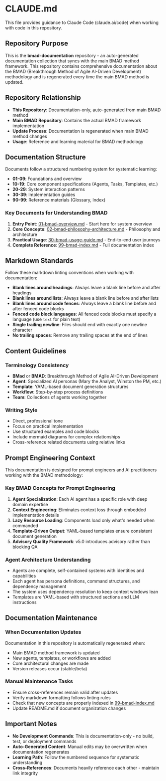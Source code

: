 # CLAUDE.md

This file provides guidance to Claude Code (claude.ai/code) when working with code in this repository.

## Repository Purpose

This is the **bmad-documentation** repository - an auto-generated documentation collection that syncs with the main BMAD method framework. This repository contains comprehensive documentation about the BMAD (Breakthrough Method of Agile AI-Driven Development) methodology and is regenerated every time the main BMAD method is updated.

## Repository Relationship

- **This Repository**: Documentation-only, auto-generated from main BMAD method
- **Main BMAD Repository**: Contains the actual BMAD framework implementation
- **Update Process**: Documentation is regenerated when main BMAD method changes
- **Usage**: Reference and learning material for BMAD methodology

## Documentation Structure

Documents follow a structured numbering system for systematic learning:

- **01-09**: Foundations and overview
- **10-19**: Core component specifications (Agents, Tasks, Templates, etc.)
- **20-29**: System interaction patterns
- **30-39**: Implementation guides
- **90-99**: Reference materials (Glossary, Index)

### Key Documents for Understanding BMAD

1. **Entry Point**: [01-bmad-overview.md](01-bmad-overview.md) - Start here for system overview
2. **Core Concepts**: [02-bmad-philosophy-architecture.md](02-bmad-philosophy-architecture.md) - Philosophy and architecture
3. **Practical Usage**: [30-bmad-usage-guide.md](30-bmad-usage-guide.md) - End-to-end user journeys
4. **Complete Reference**: [99-bmad-index.md](99-bmad-index.md) - Full documentation index

## Markdown Standards

Follow these markdown linting conventions when working with documentation:

- **Blank lines around headings**: Always leave a blank line before and after headings
- **Blank lines around lists**: Always leave a blank line before and after lists
- **Blank lines around code fences**: Always leave a blank line before and after fenced code blocks
- **Fenced code block languages**: All fenced code blocks must specify a language (use `text` for plain text)
- **Single trailing newline**: Files should end with exactly one newline character
- **No trailing spaces**: Remove any trailing spaces at the end of lines

## Content Guidelines

### Terminology Consistency

- **BMad** or **BMAD**: Breakthrough Method of Agile AI-Driven Development
- **Agent**: Specialized AI personas (Mary the Analyst, Winston the PM, etc.)
- **Template**: YAML-based document generation structures
- **Workflow**: Step-by-step process definitions
- **Team**: Collections of agents working together

### Writing Style

- Direct, professional tone
- Focus on practical implementation
- Use structured examples and code blocks
- Include mermaid diagrams for complex relationships
- Cross-reference related documents using relative links

## Prompt Engineering Context

This documentation is designed for prompt engineers and AI practitioners working with the BMAD methodology:

### Key BMAD Concepts for Prompt Engineering

1. **Agent Specialization**: Each AI agent has a specific role with deep domain expertise
2. **Context Engineering**: Eliminates context loss through embedded implementation details
3. **Lazy Resource Loading**: Components load only what's needed when commanded
4. **Template-Driven Output**: YAML-based templates ensure consistent document generation
5. **Advisory Quality Framework**: v5.0 introduces advisory rather than blocking QA

### Agent Architecture Understanding

- Agents are complete, self-contained systems with identities and capabilities
- Each agent has persona definitions, command structures, and dependency management
- The system uses dependency resolution to keep context windows lean
- Templates are YAML-based with structured sections and LLM instructions

## Documentation Maintenance

### When Documentation Updates

Documentation in this repository is automatically regenerated when:

- Main BMAD method framework is updated
- New agents, templates, or workflows are added
- Core architectural changes are made
- Version releases occur (stable/beta)

### Manual Maintenance Tasks

- Ensure cross-references remain valid after updates
- Verify markdown formatting follows linting rules
- Check that new concepts are properly indexed in [99-bmad-index.md](99-bmad-index.md)
- Update README.md if document organization changes

## Important Notes

- **No Development Commands**: This is documentation-only - no build, test, or deployment commands
- **Auto-Generated Content**: Manual edits may be overwritten when documentation regenerates
- **Learning Path**: Follow the numbered sequence for systematic understanding
- **Cross-References**: Documents heavily reference each other - maintain link integrity